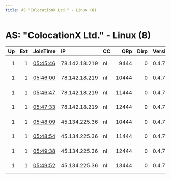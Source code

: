 ```yaml
---
title: AS "ColocationX Ltd." - Linux (8)
---
```


# AS: "ColocationX Ltd." - Linux (8)

|   Up |   Ext | JoinTime                                                                                              | IP            | CC   |   ORp |   Dirp | Version   | Contact                  | Nickname   |   eFamMembers |
|-----:|------:|:------------------------------------------------------------------------------------------------------|:--------------|:-----|------:|-------:|:----------|:-------------------------|:-----------|--------------:|
|    1 |     1 | [05:45:46](https://nusenu.github.io/OrNetStats/w/relay/3EF2D316BC791FF4B9460B41A6C31EC44C525619.html) | 78.142.18.219 | nl   |  9444 |      0 | 0.4.7.13  | email:abuse tuxli.org pg | bauruine   |           110 |
|    1 |     1 | [05:46:00](https://nusenu.github.io/OrNetStats/w/relay/9D1B5CC297B556647797F71F9B63BA2EADF5EFD6.html) | 78.142.18.219 | nl   | 10444 |      0 | 0.4.7.13  | email:abuse tuxli.org pg | bauruine   |           110 |
|    1 |     1 | [05:46:47](https://nusenu.github.io/OrNetStats/w/relay/6B3B7DC3FB095A81CA788A94B3F4F220BA172104.html) | 78.142.18.219 | nl   | 11444 |      0 | 0.4.7.13  | email:abuse tuxli.org pg | bauruine   |           110 |
|    1 |     1 | [05:47:33](https://nusenu.github.io/OrNetStats/w/relay/92F187D29A0F0DAEB929511D8870F3E9F0F46D46.html) | 78.142.18.219 | nl   | 12444 |      0 | 0.4.7.13  | email:abuse tuxli.org pg | bauruine   |           110 |
|    1 |     1 | [05:48:09](https://nusenu.github.io/OrNetStats/w/relay/80A7B26CBDADE9CCEAEC648286CEA43C6AEA1903.html) | 45.134.225.36 | nl   | 10444 |      0 | 0.4.7.13  | email:abuse tuxli.org pg | bauruine   |           110 |
|    1 |     1 | [05:48:54](https://nusenu.github.io/OrNetStats/w/relay/7D3FE4DD268E05D26B540F84CD3DC40FA6EB80AE.html) | 45.134.225.36 | nl   | 11444 |      0 | 0.4.7.13  | email:abuse tuxli.org pg | bauruine   |           110 |
|    1 |     1 | [05:49:38](https://nusenu.github.io/OrNetStats/w/relay/5E4EFF478027C5457C4E38AD4C9AD7ED3385C7E5.html) | 45.134.225.36 | nl   | 12444 |      0 | 0.4.7.13  | email:abuse tuxli.org pg | bauruine   |           110 |
|    1 |     1 | [05:49:52](https://nusenu.github.io/OrNetStats/w/relay/D16AEF62181187D63DA3832DD0A968BC210090DD.html) | 45.134.225.36 | nl   | 13444 |      0 | 0.4.7.13  | email:abuse tuxli.org pg | bauruine   |           110 |
